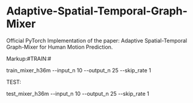 # Adaptive-Spatial-Temporal-Graph-Mixer
Official PyTorch Implementation of the paper: Adaptive Spatial-Temporal Graph-Mixer for Human Motion Prediction.

Markup:#TRAIN:#

train_mixer_h36m --input_n 10 --output_n 25 --skip_rate 1

TEST:

test_mixer_h36m --input_n 10 --output_n 25 --skip_rate 1
